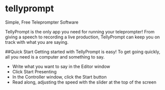 # tellyprompt
Simple, Free Teleprompter Software

TellyPrompt is the only app you need for running your teleprompter! From giving a speech to recording a live production, TellyPrompt can keep you on track with what you are saying.

##Quick Start
Getting started with TellyPrompt is easy! To get going quickly, all you need is a computer and something to say.
* Write what you want to say in the Editor window
* Click Start Presenting
* In the Controller window, click the Start button
* Read along, adjusting the speed with the slider at the top of the screen
